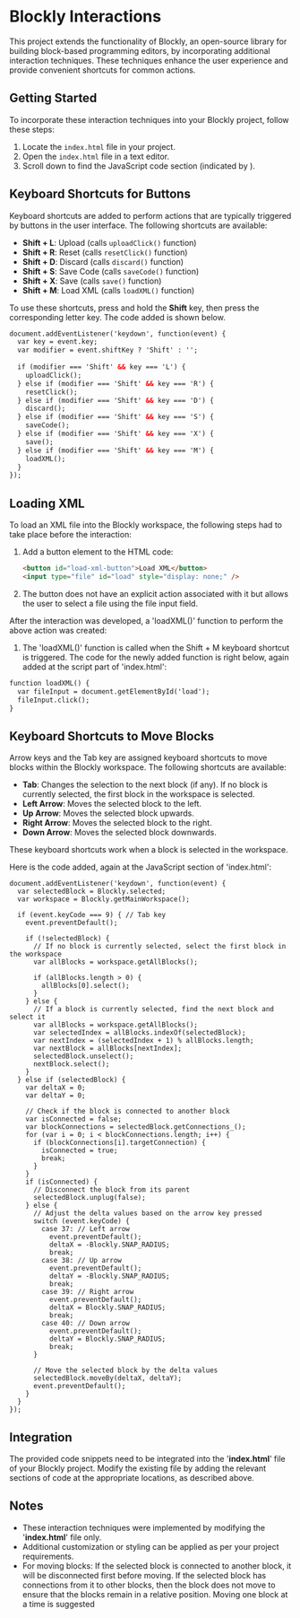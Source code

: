 # Blockly Interactions

This project extends the functionality of Blockly, an open-source library for building block-based programming editors, by incorporating additional interaction techniques. These techniques enhance the user experience and provide convenient shortcuts for common actions.

## Getting Started

To incorporate these interaction techniques into your Blockly project, follow these steps:

1. Locate the `index.html` file in your project.
2. Open the `index.html` file in a text editor.
3. Scroll down to find the JavaScript code section (indicated by <script> </script>).

## Keyboard Shortcuts for Buttons

Keyboard shortcuts are added to perform actions that are typically triggered by buttons in the user interface. The following shortcuts are available:

- **Shift + L**: Upload (calls `uploadClick()` function)
- **Shift + R**: Reset (calls `resetClick()` function)
- **Shift + D**: Discard (calls `discard()` function)
- **Shift + S**: Save Code (calls `saveCode()` function)
- **Shift + X**: Save (calls `save()` function)
- **Shift + M**: Load XML (calls `loadXML()` function)

To use these shortcuts, press and hold the **Shift** key, then press the corresponding letter key. The code added is shown below.

```html
document.addEventListener('keydown', function(event) {
  var key = event.key;
  var modifier = event.shiftKey ? 'Shift' : '';
  
  if (modifier === 'Shift' && key === 'L') {
    uploadClick();
  } else if (modifier === 'Shift' && key === 'R') {
    resetClick();
  } else if (modifier === 'Shift' && key === 'D') {
    discard();
  } else if (modifier === 'Shift' && key === 'S') {
    saveCode();
  } else if (modifier === 'Shift' && key === 'X') {
    save();
  } else if (modifier === 'Shift' && key === 'M') {
    loadXML();
  }
});
```

## Loading XML

To load an XML file into the Blockly workspace, the following steps had to take place before the interaction:

1. Add a button element to the HTML code:
   ```html
   <button id="load-xml-button">Load XML</button>
   <input type="file" id="load" style="display: none;" />
   ```
2. The button does not have an explicit action associated with it but allows the user to select a file using the file input field.

After the interaction was developed, a 'loadXML()' function to perform the above action was created:

1. The 'loadXML()' function is called when the Shift + M keyboard shortcut is triggered. The code for the newly added function is right below, again added at the script part of 'index.html':
```html
function loadXML() {
  var fileInput = document.getElementById('load');
  fileInput.click();
}
```

## Keyboard Shortcuts to Move Blocks
Arrow keys and the Tab key are assigned keyboard shortcuts to move blocks within the Blockly workspace. The following shortcuts are available:

- **Tab**: Changes the selection to the next block (if any). If no block is currently selected, the first block in the workspace is selected.
- **Left Arrow**: Moves the selected block to the left.
- **Up Arrow**: Moves the selected block upwards.
- **Right Arrow**: Moves the selected block to the right.
- **Down Arrow**: Moves the selected block downwards.

These keyboard shortcuts work when a block is selected in the workspace.

Here is the code added, again at the JavaScript section of 'index.html':
```
document.addEventListener('keydown', function(event) {
  var selectedBlock = Blockly.selected;
  var workspace = Blockly.getMainWorkspace();

  if (event.keyCode === 9) { // Tab key
    event.preventDefault();

    if (!selectedBlock) {
      // If no block is currently selected, select the first block in the workspace
      var allBlocks = workspace.getAllBlocks();

      if (allBlocks.length > 0) {
        allBlocks[0].select();
      }
    } else {
      // If a block is currently selected, find the next block and select it
      var allBlocks = workspace.getAllBlocks();
      var selectedIndex = allBlocks.indexOf(selectedBlock);
      var nextIndex = (selectedIndex + 1) % allBlocks.length;
      var nextBlock = allBlocks[nextIndex];
      selectedBlock.unselect();
      nextBlock.select();
    }
  } else if (selectedBlock) {
    var deltaX = 0;
    var deltaY = 0;

    // Check if the block is connected to another block
    var isConnected = false;
    var blockConnections = selectedBlock.getConnections_();
    for (var i = 0; i < blockConnections.length; i++) {
      if (blockConnections[i].targetConnection) {
        isConnected = true;
        break;
      }
    }    
    if (isConnected) {
      // Disconnect the block from its parent
      selectedBlock.unplug(false);
    } else {
      // Adjust the delta values based on the arrow key pressed
      switch (event.keyCode) {
        case 37: // Left arrow
          event.preventDefault();
          deltaX = -Blockly.SNAP_RADIUS;
          break;
        case 38: // Up arrow
          event.preventDefault();
          deltaY = -Blockly.SNAP_RADIUS;
          break;
        case 39: // Right arrow
          event.preventDefault(); 
          deltaX = Blockly.SNAP_RADIUS;
          break;
        case 40: // Down arrow
          event.preventDefault();
          deltaY = Blockly.SNAP_RADIUS;
          break;
      }

      // Move the selected block by the delta values
      selectedBlock.moveBy(deltaX, deltaY);
      event.preventDefault();
    }
  }
});
```

## Integration
The provided code snippets need to be integrated into the '**index.html**' file of your Blockly project. Modify the existing file by adding the relevant sections of code at the appropriate locations, as described above.

## Notes
- These interaction techniques were implemented by modifying the '**index.html**' file only.
- Additional customization or styling can be applied as per your project requirements.
- For moving blocks: If the selected block is connected to another block, it will be disconnected first before moving. If the selected block has connections from it to other blocks, then the block does not move to ensure that the blocks remain in a relative position. Moving one block at a time is suggested
